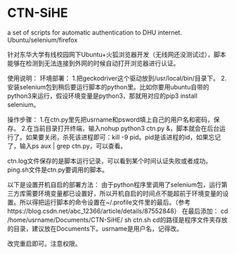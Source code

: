 # CTN-SiHE
a set of scripts for automatic authentication to DHU internet. Ubuntu/selenium/firefox

针对东华大学有线校园网下Ubuntu+火狐浏览器开发（无线网还没测试过），脚本能够在检测到无法连接到外网的时候自动打开浏览器进行认证。

使用说明：
环境部署：
1.把geckodriver这个驱动放到/usr/local/bin/目录下。
2.安装selenium包到稍后要运行脚本的python里。比如你要用ubuntu自带的python3来运行，假设环境变量是python3，那就用对应的pip3 install selenium。

操作步骤：
1.在ctn.py里先把usrname和psword填上自己的用户名和密码，保存。
2.在当前目录打开终端，输入nohup python3 ctn.py &，脚本就会在后台运行了。如果要关闭，杀死该进程即可：kill -9 pid。pid是该进程的id，如果忘记了，输入ps aux | grep ctn.py，可以查看。

ctn.log文件保存的是脚本运行记录，可以看到某个时间认证失败或者成功。
ping.sh文件是ctn.py要调用的脚本。

以下是设置开机自启的部署方法：
由于python程序里调用了selenium包，运行第三方库需要环境变量都已设置好，所以开机自启的时间点不能超前于环境变量的设置。所以得把运行脚本的命令设置在~/.profile文件里的最后。（参考https://blog.csdn.net/abc_12366/article/details/87552848）
在最后添加：
cd /home/usrname/Documents/CTN-SiHE/
sh ctn.sh
cd的路径是程序文件夹存放的目录，建议放在Documents下。usrname是用户名，记得改。

改完重启即可。注意权限。

